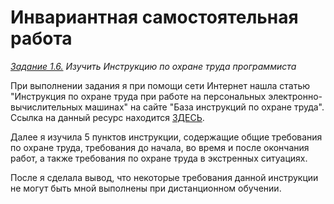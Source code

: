 # Инвариантная самостоятельная работа
*<u>Задание 1.6.</u> Изучить Инструкцию по охране труда программиста*

При выполнении задания я при помощи сети Интернет нашла статью "Инструкция по охране труда при работе на персональных электронно-вычислительных машинах" на сайте "База инструкций по охране труда". Ссылка на данный ресурс находится [ЗДЕСЬ](https://xn------7cdbxfuat6afkbmmhefunjo4bs9u.xn--p1ai/%d0%bf%d1%80%d0%b8-%d1%80%d0%b0%d0%b1%d0%be%d1%82%d0%b5-%d0%bd%d0%b0-%d0%bf%d1%8d%d0%b2%d0%bc.html).

Далее я изучила 5 пунктов инструкции, содержащие общие требования по охране труда, требования до начала, во время и после окончания работ, а также требования по охране труда в экстренных ситуациях.

После я сделала вывод, что некоторые требования данной инструкции не могут быть мной выполнены при дистанционном обучении.